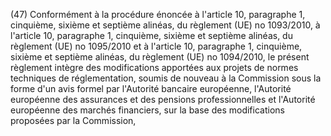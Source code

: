 (47) Conformément à la procédure énoncée à l'article 10, paragraphe 1, cinquième, sixième et septième alinéas, du règlement (UE) no 1093/2010, à l'article 10, paragraphe 1, cinquième, sixième et septième alinéas, du règlement (UE) no 1095/2010 et à l'article 10, paragraphe 1, cinquième, sixième et septième alinéas, du règlement (UE) no 1094/2010, le présent règlement intègre des modifications apportées aux projets de normes techniques de réglementation, soumis de nouveau à la Commission sous la forme d'un avis formel par l'Autorité bancaire européenne, l'Autorité européenne des assurances et des pensions professionnelles et l'Autorité européenne des marchés financiers, sur la base des modifications proposées par la Commission,